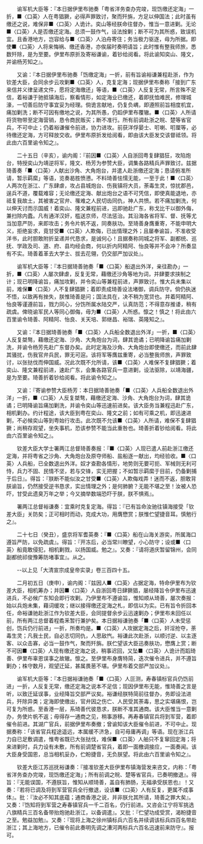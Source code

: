 <!-- { "loadSidebar": true } -->
　　谕军机大臣等：『本日据伊里布驰奏「粤省洋务查办完竣，现饬缴还定海」一折，■〈口英〉人在粤猖獗，必得声罪致讨，聚而歼旃，方足以伸国法；此时虽有缴还之说，难保非■〈口英〉人诡计。奕山等经朕命往督办，惟当一意进剿。无论■〈口英〉人是否缴还定海。总须一鼓作气，设法捦剿；断不可为其所惑，致误机宜。且香港地方，岂容给与■〈口英〉人泊舟寄住；务当极力驱逐，毋为所据。即使■〈口英〉人将来悔祸、缴还香港，亦俟届时奏明请旨；此时惟有整我师旅，悉数歼除，是为至要。伊里布原折及寄裕谦谕，着钞给阅看。将此谕知奕山、隆文，并谕杨芳知之』。

　　又谕：『本日据伊里布驰奏「饬缴定海」一折，前有旨谕裕谦兼程赴浙，作为钦差大臣，会同余步云攻剿■〈口英〉人，克复定海；现据伊里布奏称「接到广东来信并义律呈递文件，愿将定海缴还」等语，■〈口英〉人反复无常，所言殊不足信，着裕谦于驰抵镇海后，察看情形，如定海业已缴还，着即抚恤难民，修理城濠，一切善后防守事宜妥为经理。倘诡言献地，仍复负嵎，即遵照前旨相度机宜，痛加剿洗；断不可因有缴地之说，为其所愚，仍蹈伊里布覆辙。■〈口英〉人所请将货物带至定海营销，恳令商民贩买；断不准行。所有前调赴浙之皖、楚等省官兵，不可中止；仍着裕谦催令前进，协力进攻。前获洋俘晏士、咑喇、咑厘等，必待缴还定海，方可释放交收。伊里布原折发给阅看，即由该大臣发交该督祗领。将此由六百里谕令知之』。

　　二十五日（辛亥），谕内阁：『前因■〈口英〉人自浙回粤复肆猖狂，攻陷炮台，特授奕山为靖逆将军，隆文、杨芳为参赞大臣，调集各路精兵声罪致讨。兹据琦善奏「■〈口英〉人献出沙角、大角炮台，并遣人赴浙缴还定海；恳请俯准所请，暂示羁縻」等语，览奏曷胜愤懑。不料琦善怯懦无能，一至于此！■〈口英〉人两次在浙江、广东肆虐，攻占县城炮台、伤我镇将大员，荼毒生灵，惊扰郡邑，逞兵不道，覆载难容；无论缴还定海、献出炮台之语不可凭信，即使真能退地，亦祗复我故土，其被害之官弁、罹难之人民切齿同仇，神人共愤。若不痛加剿洗，何以伸天讨而示国威！着奕山、隆文兼程前进，迅即驰赴广东，称戈比干以御外侮，兼扫除内蠹。凡有通洋汉奸，槛送京师，尽法惩治。其沿海各省将军、督、抚等尤当加意严防，来即攻击；务令片帆不返，同奏肤功。至琦善身膺重寄，不能申明大义，拒绝妄求，竟甘受■〈口英〉人欺侮，已出情理之外；且屡奉谕旨，不准收受洋书，此时胆敢附折呈递并代恳求，是诚何心！且据奏称同城之将军、副都统、巡抚、学政及司、道、府、县均经会商，何以折内阿精阿、怡良等并不会冲？所奏显有不实。琦善着革去大学士、拔去花翎，仍交部严加议处』。

　　谕军机大臣等：『本日据琦善驰奏「■〈口英〉船退出外洋，亲往勘办」一折，■〈口英〉人屡次肆虐，反复无常，藉缴还沙角等地为词，并肆要求挟制之计；现已明降谕旨，痛加攻剿，并令奕山等兼程前进，声罪致讨。惟大兵未集以前，难保■〈口英〉人不复肆猖獗；着即责成琦善设法堵御，调兵防守。倘仍执迷不悟，以致再有挫失，朕惟琦善是问；国法具在，决不稍为宽贷也。并着阿精阿、怡良等谨遵前旨，戮力同心，分饬所属水陆交严，认真防范；不得意存推诿，稍有疏虞。俾晓谕军民人等同心御侮，毋为■〈口英〉人所惑。懔之！慎之！将此由六百里谕令琦善、阿精阿、怡良、关天培、郭继昌、裕瑞、英隆知之』。

　　又谕：『本日据琦善驰奏「■〈口英〉人兵船全数退出外洋」一折，■〈口英〉人反复桀骜，藉缴还定海、沙角、大角炮台为词，肆其诡谲；已明降谕旨痛加剿洗，并谕令杨芳先赴广东督办矣。此时定海及沙角、大角炮台即使缴还，而前此肆其骚扰，伤我官弁兵民，罪无可逭。该将军等膺兹重寄，必当整我师旅，声罪致讨，以张挞伐而伸国威。况此次既不允所请，该■〈口英〉人难保不复肆猖獗；着奕山、隆文兼程前进，速赴广东，会集各路官兵一意进剿，设法驱除，以靖海疆，是为至要。琦善折着钞给阅看。将此谕令知之』。

　　又谕：『寄谕参赞大臣杨芳：本日据琦善驰奏「■〈口英〉人兵船全数退出外洋」一折，■〈口英〉人反复桀骜，藉缴还定海、沙角、大角炮台为词，肆其诡谲；已明降谕旨痛加剿洗，并谕令奕山等迅速前进矣。该大臣务当兼程迅赴广东，相机剿办。约计程途，该大臣到粤在奕山、隆文之前；如有可乘之机，即迅速进剿，不必候奕山等到粤始行攻击。此次既不允该■〈口英〉人所请，难保不复肆猖獗；尚稍存观望，坐失事机，恐该参赞不能当此重咎也。琦善折着钞给阅看。将此由六百里谕令知之』。

　　钦差大臣大学士署两江总督琦善奏报：『■〈口英〉人现已遣人前赴浙江缴还定海，并将粤省之沙角、大角炮台及原夺师船、盐船逐一献出，均经验收。■〈口英〉人兵船，已全数退出外洋。奴才查勘各情形，地势则无要可扼、军械则无利可恃，兵力不固、民情不坚，若与交锋，实无把握；不如暂示羁縻于目前，仍备剿捕于后日』。得旨：『朕断不能似汝之甘受■〈口英〉人欺侮戏弄！迷而不返，胆敢背朕谕旨，仍然接受逆书恳求，实出情理之外；是何肺腑？无能不堪之至！汝被人恐吓，甘受此遗臭万年之举；今又摘举数端恐吓于朕，朕不惧焉』。

　　署两江总督裕谦奏：宜乘时克复定海。得旨：『已有旨命汝驰往镇海接受「钦差大臣」关防矣；正可相时而动，克成大功，用膺懋赏；朕惟伫望捷音耳。慎勉行之』。

　　二十七日（癸丑），盛京将军耆英奏：『■〈口英〉船在山海关游奕，所属海口遵旨严防，以免疏虞』。得旨：『开冻后，必当常川瞭望，小心防守；设或■〈口英〉船竟敢侵犯，相机剿戮，以扬国威。勉之』。又奏：『请将道庆暂留锦州，会同副都统祁俊豫筹防堵事宜』。从之。

　　--以上见「大清宣宗成皇帝实录」卷三百四十五。

　　二月初五日（庚申），谕内阁：『兹因人■〈口英〉占据定海，特命伊里布为钦差大臣，相机筹办；并因■〈口英〉人自浙回粤日肆獗猖，屡经降旨令伊里布迅速进兵，不必候广东知会即行攻剿。乃伊里布不遵谕旨，惟知顺从琦善，屡次奏报：始以兵炮未集，藉词缓攻；继以接得缴还定海之札，即信以为实。已有旨令折回本任，命裕谦驰赴浙江作为钦差大臣，会同提督余步云迅速剿办；伊里布未回任以前，所有两江总督着程矞釆暂行兼护矣。本日据裕谦驰奏「■〈口英〉人未受惩创，饬兵仍行前进」一折，所奏均是。■〈口英〉人攻据定海之后，奸淫抢夺，荼毒生灵；凡我士民，自必志切同仇，人思敌忾。裕谦此次赴浙，以顺讨逆、以主逐客、以众击寡，必当一鼓作气，聚而歼旃。朕伫望该大臣迅奏肤功，懋膺上赏；断不可因■〈口英〉人现有缴还定海之说，稍事迟回，又坠■〈口英〉人诡计而蹈琦善、伊里布辜恩误事之故辙。懔之。至伊里布身膺特简，迭次催令进兵，并不遵旨剿办；株守数月，观望迁延，甚属畏葸不堪。伊里布着交部严加议处』。

　　谕军机大臣等：『本日据裕谦驰奏「■〈口英〉人叵测，寿春镇标官兵仍饬前进」一折，人反复无常，缴还定海之说本不足信；现因伊里布无能，惟琦善之言是听，以致迁延误事，业经降旨交部严议矣。裕谦经朕特简前往督办，务即设法进兵，歼除异类；定海即使缴出，官弁因之伤亡、人民受其荼毒，思之实堪痛恨，岂可复为所惑。至香港一层，系琦善代彼恳求，朕断不准其通商。该大臣惟当一意剿办，务使片帆不返；毋得存一通商之见，稍事游移。再寿春镇官兵将到军营，着即催令前进。其湖广官兵，前据伊里布奏撤；曾谕知该大臣催令前进，不可中止。现据奏称：「该省官兵程途遥远，本属缓不济急，自可毋庸再调」等语。现在浙江兵力自已足敷调遣，惟粤省既已大张挞伐，难保■〈口英〉人舶只不复窜回定海；将来进剿时，兵力设有未敷，所有前调楚省官兵，着即一面檄调接应，一面奏闻。该大臣身受国恩，总当相机妥办，伫盼捷音，无负朕望。将此由六百里谕令知之』。

　　钦差大臣江苏巡抚裕谦奏：『接准钦差大臣伊里布镇海营发来咨文，内称：「粤省洋务查办完竣，现饬缴还定海」；所有前调之皖、楚等省官兵，已奏明撤退』。得旨：『无能误国，不遵朕旨，惟知从顺琦善，盖自有肺肠，无福承受朕恩也』！又奏：『若将已调及将到军营官兵全行撤退，设该■〈口英〉人有反复，更属不成事体』。批：『汝必不知其底蕴；通商香港之说，并非朕允其所请，琦善之罪大矣』。又奏：『饬知将到军营之寿春镇官兵一千二百名，仍行前进。又咨会江宁将军挑选八旗精兵三百名备带抬炮驰赴浙江，以备调遣』。又批：『伫望功成受赏，渴盼捷音之至。勉益加勉』。又奏：『现将上海之徐州镇标兵六百名并续调该标兵四百名带赴浙江；其上海地方，已催令前此奏明先调之漕河两标兵六百名迅速前来防守』。报可。

